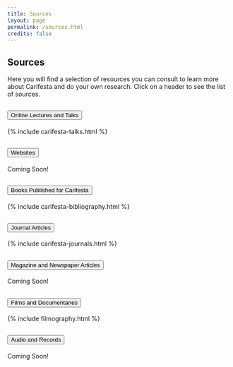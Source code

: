 ```yaml
---
title: Sources
layout: page
permalink: /sources.html
credits: false
---
```

## Sources

Here you will find a selection of resources you can consult to learn more about Carifesta and do your own research. Click on a header to see the list of sources.

<div class="accordion" id="accordionExample">

<div class="accordion-item">
    <h2 class="accordion-header" id="headingOne">
        <button class="accordion-button collapsed" type="button" data-bs-toggle="collapse" data-bs-target="#collapseOne" aria-expanded="false" aria-controls="collapseOne">
            Online Lectures and Talks
        </button>
    </h2>
    <div id="collapseOne" class="accordion-collapse collapse" aria-labelledby="headingOne" data-bs-parent="#accordionExample">
        <div class="accordion-body">
            <!-- Content for Online Lectures and Talks -->
           {% include carifesta-talks.html %}
        </div>
    </div>
</div>

<div class="accordion-item">
    <h2 class="accordion-header" id="headingTwo">
        <button class="accordion-button collapsed" type="button" data-bs-toggle="collapse" data-bs-target="#collapseTwo" aria-expanded="false" aria-controls="collapseTwo">
            Websites
        </button>
    </h2>
    <div id="collapseTwo" class="accordion-collapse collapse" aria-labelledby="headingTwo" data-bs-parent="#accordionExample">
        <div class="accordion-body">
            <!-- Content for Websites -->
            Coming Soon!
        </div>
    </div>
</div>

<div class="accordion-item">
    <h2 class="accordion-header" id="headingThree">
        <button class="accordion-button collapsed" type="button" data-bs-toggle="collapse" data-bs-target="#collapseThree" aria-expanded="false" aria-controls="collapseThree">
            Books Published for Carifesta
        </button>
    </h2>
    <div id="collapseThree" class="accordion-collapse collapse" aria-labelledby="headingThree" data-bs-parent="#accordionExample">
        <div class="accordion-body">
            <!-- Content for Books Published for Carifesta -->
            {% include carifesta-bibliography.html %}
        </div>
    </div>
</div>

<div class="accordion-item">
    <h2 class="accordion-header" id="headingFour">
        <button class="accordion-button collapsed" type="button" data-bs-toggle="collapse" data-bs-target="#collapseFour" aria-expanded="false" aria-controls="collapseFour">
            Journal Articles
        </button>
    </h2>
    <div id="collapseFour" class="accordion-collapse collapse" aria-labelledby="headingFour" data-bs-parent="#accordionExample">
        <div class="accordion-body">
            <!-- Content for Journal Articles -->
            {% include carifesta-journals.html %}
        </div>
    </div>
</div>

<div class="accordion-item">
    <h2 class="accordion-header" id="headingFive">
        <button class="accordion-button collapsed" type="button" data-bs-toggle="collapse" data-bs-target="#collapseFive" aria-expanded="false" aria-controls="collapseFive">
            Magazine and Newspaper Articles
        </button>
    </h2>
    <div id="collapseFive" class="accordion-collapse collapse" aria-labelledby="headingFive" data-bs-parent="#accordionExample">
        <div class="accordion-body">
            <!-- Content for Magazine and Newspaper Articles -->
            Coming Soon!
        </div>
    </div>
</div>

<div class="accordion-item">
    <h2 class="accordion-header" id="headingSix">
        <button class="accordion-button collapsed" type="button" data-bs-toggle="collapse" data-bs-target="#collapseSix" aria-expanded="false" aria-controls="collapseSix">
            Films and Documentaries
        </button>
    </h2>
    <div id="collapseSix" class="accordion-collapse collapse" aria-labelledby="headingSix" data-bs-parent="#accordionExample">
        <div class="accordion-body">
            {% include filmography.html %}
        </div>
    </div>
</div>

<div class="accordion-item">
    <h2 class="accordion-header" id="headingSeven">
        <button class="accordion-button collapsed" type="button" data-bs-toggle="collapse" data-bs-target="#collapseSeven" aria-expanded="false" aria-controls="collapseSeven">
            Audio and Records
        </button>
    </h2>
    <div id="collapseSeven" class="accordion-collapse collapse" aria-labelledby="headingSeven" data-bs-parent="#accordionExample">
        <div class="accordion-body">
            <!-- Content for Audio and Records -->
            Coming Soon!
        </div>
    </div>
</div>

</div>
